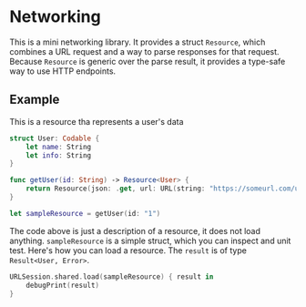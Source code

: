 # Networking

This is a mini networking library. It provides a struct `Resource`, which combines a URL request and a way to parse responses for that request. Because `Resource` is generic over the parse result, it provides a type-safe way to use HTTP endpoints.

## Example

This is a resource tha represents a user's data 

```swift
struct User: Codable {
    let name: String
    let info: String
}

func getUser(id: String) -> Resource<User> {
    return Resource(json: .get, url: URL(string: "https://someurl.com/users/\(id)")!)
}

let sampleResource = getUser(id: "1")
```

The code above is just a description of a resource, it does not load anything. `sampleResource` is a simple struct, which you can inspect and unit test. Here's how you can load a resource. The `result` is of type `Result<User, Error>`.

```swift
URLSession.shared.load(sampleResource) { result in 
    debugPrint(result)
}
```

